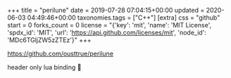 +++
title = "perilune"
date = 2019-07-28 07:04:15+00:00
updated = 2020-06-03 04:49:46+00:00
taxonomies.tags = ["C++"]
[extra]
css = "github"
start = 0
forks_count = 0
license = "{'key': 'mit', 'name': 'MIT License', 'spdx_id': 'MIT', 'url': 'https://api.github.com/licenses/mit', 'node_id': 'MDc6TGljZW5zZTEz'}"
+++

<https://github.com/ousttrue/perilune>

header only lua binding  💫

